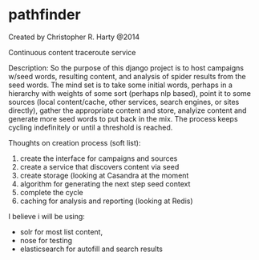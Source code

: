 pathfinder
==========

Created by Christopher R. Harty @2014

Continuous content traceroute service

Description: 
So the purpose of this django project is to host campaigns w/seed words, resulting content, and analysis of spider results from the seed words.  The mind set is to take some initial words, perhaps in a hierarchy with weights of some sort (perhaps nlp based), point it to some sources (local content/cache, other services, search engines, or sites directly), gather the appropriate content and store, analyize content and generate more seed words to put back in the mix.  The process keeps cycling indefinitely or until a threshold is reached.

Thoughts on creation process (soft list):
1. create the interface for campaigns and sources
2. create a service that discovers content via seed
3. create storage (looking at Casandra at the moment
4. algorithm for generating the next step seed context
5. complete the cycle
6. caching for analysis and reporting (looking at Redis)


I believe i will be using:
 - solr for most list content,
 - nose for testing
 - elasticsearch for autofill and search results 
